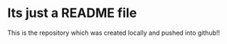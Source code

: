 # Its just a README file 

This is the repository which was created locally and pushed  into github!!